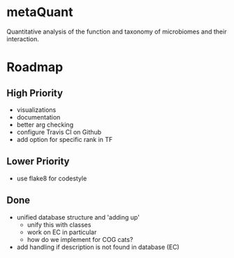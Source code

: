 # metaQuant

Quantitative analysis of the function and taxonomy of microbiomes and their interaction.

# Roadmap

## High Priority
- visualizations
- documentation
- better arg checking
- configure Travis CI on Github
- add option for specific rank in TF

## Lower Priority
- use flake8 for codestyle

## Done
- unified database structure and 'adding up'
    - unify this with classes
    - work on EC in particular
    - how do we implement for COG cats?
- add handling if description is not found in database (EC)

